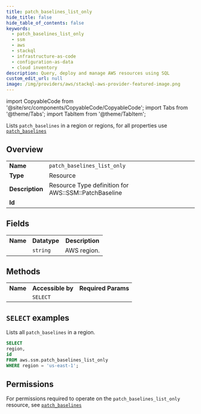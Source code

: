 ```yaml
---
title: patch_baselines_list_only
hide_title: false
hide_table_of_contents: false
keywords:
  - patch_baselines_list_only
  - ssm
  - aws
  - stackql
  - infrastructure-as-code
  - configuration-as-data
  - cloud inventory
description: Query, deploy and manage AWS resources using SQL
custom_edit_url: null
image: /img/providers/aws/stackql-aws-provider-featured-image.png
---
```


import CopyableCode from '@site/src/components/CopyableCode/CopyableCode';
import Tabs from '@theme/Tabs';
import TabItem from '@theme/TabItem';

Lists <code>patch_baselines</code> in a region or regions, for all properties use <a href="/providers/aws/serviceName/patch_baselines/"><code>patch_baselines</code></a>

## Overview
<table><tbody>
<tr><td><b>Name</b></td><td><code>patch_baselines_list_only</code></td></tr>
<tr><td><b>Type</b></td><td>Resource</td></tr>
<tr><td><b>Description</b></td><td>Resource Type definition for AWS::SSM::PatchBaseline</td></tr>
<tr><td><b>Id</b></td><td><CopyableCode code="aws.ssm.patch_baselines_list_only" /></td></tr>
</tbody></table>

## Fields
<table><tbody><tr><th>Name</th><th>Datatype</th><th>Description</th></tr><tr><td><CopyableCode code="region" /></td><td><code>string</code></td><td>AWS region.</td></tr>
</tbody></table>

## Methods

<table><tbody>
  <tr>
    <th>Name</th>
    <th>Accessible by</th>
    <th>Required Params</th>
  </tr>
  <tr>
    <td><CopyableCode code="list_resources" /></td>
    <td><code>SELECT</code></td>
    <td><CopyableCode code="region" /></td>
  </tr>
</tbody></table>

## `SELECT` examples
Lists all <code>patch_baselines</code> in a region.
```sql
SELECT
region,
id
FROM aws.ssm.patch_baselines_list_only
WHERE region = 'us-east-1';
```


## Permissions

For permissions required to operate on the <code>patch_baselines_list_only</code> resource, see <a href="/providers/aws/ssm/patch_baselines/#permissions"><code>patch_baselines</code></a>

